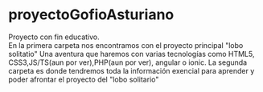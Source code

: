 # proyectoGofioAsturiano
Proyecto con fin educativo.<br>
En la primera carpeta nos encontramos con el proyecto principal "lobo solitatio"
Una aventura que haremos con varias tecnologías como HTML5, CSS3,JS/TS(aun por ver),PHP(aun por ver), angular o ionic.
La segunda carpeta es donde tendremos toda la información exencial para aprender y poder afrontar el proyecto del
"lobo solitario"
